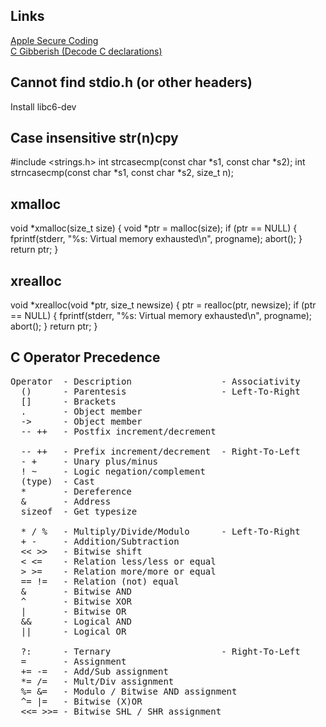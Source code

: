 ## Links
[Apple Secure Coding](https://developer.apple.com/library/ios/documentation/Security/Conceptual/SecureCodingGuide/SecureCodingGuide.pdf)   
[C Gibberish (Decode C declarations)](http://cdecl.org)   

## Cannot find stdio.h (or other headers)
Install libc6-dev

## Case insensitive str(n)cpy
#include <strings.h>
int strcasecmp(const char *s1, const char *s2);
int strncasecmp(const char *s1, const char *s2, size_t n);

## xmalloc
void *xmalloc(size_t size) {
  void *ptr = malloc(size);
  if (ptr == NULL) {
    fprintf(stderr, "%s: Virtual memory exhausted\n", progname);
    abort();
  }
  return ptr;
}

## xrealloc
void *xrealloc(void *ptr, size_t newsize) {
  ptr = realloc(ptr, newsize);
  if (ptr == NULL) {
    fprintf(stderr, "%s: Virtual memory exhausted\n", progname);
    abort();
  }
  return ptr;
}

## C Operator Precedence
<pre>
Operator  - Description                 - Associativity
  ()      - Parentesis                  - Left-To-Right
  []      - Brackets
  .       - Object member
  ->      - Object member
  -- ++   - Postfix increment/decrement

  -- ++   - Prefix increment/decrement  - Right-To-Left
  - +     - Unary plus/minus
  ! ~     - Logic negation/complement
  (type)  - Cast
  *       - Dereference
  &       - Address
  sizeof  - Get typesize

  * / %   - Multiply/Divide/Modulo      - Left-To-Right
  + -     - Addition/Subtraction
  << >>   - Bitwise shift
  < <=    - Relation less/less or equal
  > >=    - Relation more/more or equal
  == !=   - Relation (not) equal
  &       - Bitwise AND
  ^       - Bitwise XOR
  |       - Bitwise OR
  &&      - Logical AND
  ||      - Logical OR

  ?:      - Ternary                     - Right-To-Left
  =       - Assignment
  += -=   - Add/Sub assignment
  *= /=   - Mult/Div assignment
  %= &=   - Modulo / Bitwise AND assignment
  ^= |=   - Bitwise (X)OR
  <<= >>= - Bitwise SHL / SHR assignment
</pre>
